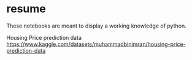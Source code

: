 # resume
These notebooks are meant to display a working knowledge of python.

Housing Price prediction data
https://www.kaggle.com/datasets/muhammadbinimran/housing-price-prediction-data